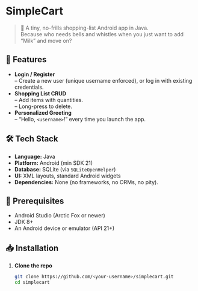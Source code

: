 # SimpleCart

> 🛒 A tiny, no-frills shopping-list Android app in Java.  
> Because who needs bells and whistles when you just want to add “Milk” and move on?

## 🚀 Features
- **Login / Register**  
  – Create a new user (unique username enforced), or log in with existing credentials.  
- **Shopping List CRUD**  
  – Add items with quantities.  
  – Long-press to delete.  
- **Personalized Greeting**  
  – “Hello, `<username>`!” every time you launch the app.

## 🛠 Tech Stack
- **Language:** Java  
- **Platform:** Android (min SDK 21)  
- **Database:** SQLite (via `SQLiteOpenHelper`)  
- **UI:** XML layouts, standard Android widgets  
- **Dependencies:** None (no frameworks, no ORMs, no pity).

## 🔧 Prerequisites
- Android Studio (Arctic Fox or newer)  
- JDK 8+  
- An Android device or emulator (API 21+)

## 📥 Installation
1. **Clone the repo**  
   ```bash
   git clone https://github.com/<your-username>/simplecart.git
   cd simplecart
